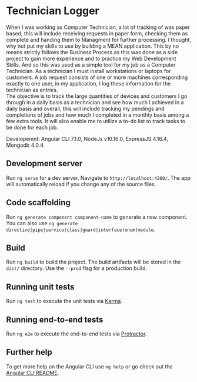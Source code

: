 # Technician Logger

When I was working as Computer Technician, a lot of tracking of was paper based, this will include receiving requests in paper form, checking them as complete and handing them to Managment for further processing. I thought, why not put my skills to use by building a MEAN application. This by no means strictly follows the Business Process as this was done as a side project to gain more experience and to practice my Web Development Skills. And so this was used as a simple tool for my job as a Computer Technician. 
As a technician I must install workstations or laptops for customers. A job request consists of one or more machines corresponding exactly to one user, in my application, I log these information for the technician as entries.   
The objective is to track the large quantities of devices and customers I go through in a daily basis as a technician and see how much I achieved in a daily basis and overall, this will include tracking my pendings and completions of jobs and how much I completed in a monthly basis among a few extra tools. It will also enable me to utilize a to-do list to track tasks to be done for each job. 

Developemnt: Angular CLI 7.1.0, NodeJs v10.16.0, ExpressJS 4.16.4, Mongodb 4.0.4


## Development server

Run `ng serve` for a dev server. Navigate to `http://localhost:4200/`. The app will automatically reload if you change any of the source files.

## Code scaffolding

Run `ng generate component component-name` to generate a new component. You can also use `ng generate directive|pipe|service|class|guard|interface|enum|module`.

## Build

Run `ng build` to build the project. The build artifacts will be stored in the `dist/` directory. Use the `--prod` flag for a production build.

## Running unit tests

Run `ng test` to execute the unit tests via [Karma](https://karma-runner.github.io).

## Running end-to-end tests

Run `ng e2e` to execute the end-to-end tests via [Protractor](http://www.protractortest.org/).

## Further help

To get more help on the Angular CLI use `ng help` or go check out the [Angular CLI README](https://github.com/angular/angular-cli/blob/master/README.md).
